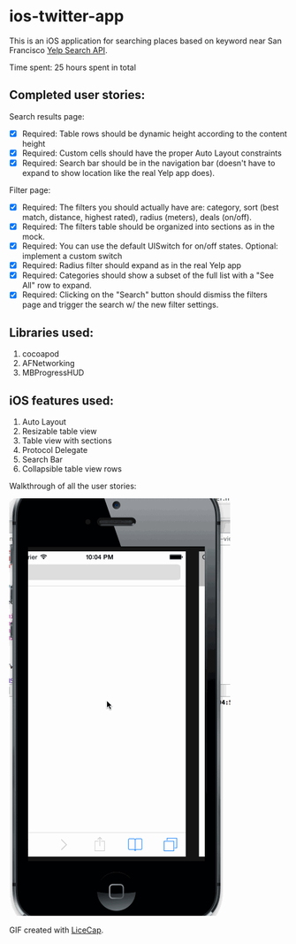 ios-twitter-app
===============

This is an iOS application for searching places based on keyword near San Francisco [Yelp Search API](http://www.yelp.com/developers/documentation/v2/search_api).

Time spent: 25 hours spent in total

## Completed user stories:

Search results page:
 * [x] Required: Table rows should be dynamic height according to the content height  
 * [x] Required: Custom cells should have the proper Auto Layout constraints
 * [x] Required: Search bar should be in the navigation bar (doesn't have to expand to show location like the real Yelp app does).

Filter page:
 * [x] Required: The filters you should actually have are: category, sort (best match, distance, highest rated), radius (meters), deals (on/off).
 * [x] Required: The filters table should be organized into sections as in the mock.
 * [x] Required: You can use the default UISwitch for on/off states. Optional: implement a custom switch
 * [x] Required: Radius filter should expand as in the real Yelp app
 * [x] Required: Categories should show a subset of the full list with a "See All" row to expand.
 * [x] Required: Clicking on the "Search" button should dismiss the filters page and trigger the search w/ the new filter settings.

## Libraries used:
1. cocoapod
2. AFNetworking
3. MBProgressHUD

## iOS features used:
1. Auto Layout
2. Resizable table view
3. Table view with sections
4. Protocol Delegate
5. Search Bar
6. Collapsible table view rows

Walkthrough of all the user stories:

![Video Walkthrough](https://raw.githubusercontent.com/sumitsavla/ios-twitter-app/master/twitter.gif)

GIF created with [LiceCap](http://www.cockos.com/licecap/).


